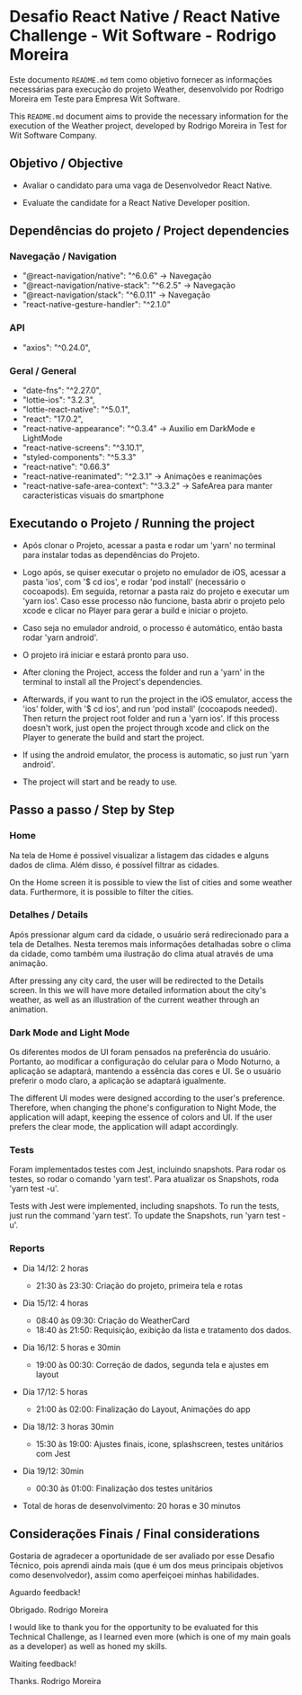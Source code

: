 # Desafio React Native / React Native Challenge - Wit Software - Rodrigo Moreira

Este documento `README.md` tem como objetivo fornecer as informações necessárias para execução do projeto Weather, desenvolvido por Rodrigo Moreira em Teste para Empresa Wit Software.

This `README.md` document aims to provide the necessary information for the execution of the Weather project, developed by Rodrigo Moreira in Test for Wit Software Company.

## Objetivo / Objective

* Avaliar o candidato para uma vaga de Desenvolvedor React Native.

* Evaluate the candidate for a React Native Developer position.


## Dependências do projeto / Project dependencies

### Navegação / Navigation
* "@react-navigation/native": "^6.0.6" -> Navegação
* "@react-navigation/native-stack": "^6.2.5" -> Navegação
* "@react-navigation/stack": "^6.0.11" -> Navegação
* "react-native-gesture-handler": "^2.1.0"

### API
* "axios": "^0.24.0",

### Geral / General
* "date-fns": "^2.27.0",
* "lottie-ios": "3.2.3",
* "lottie-react-native": "^5.0.1",
* "react": "17.0.2",
* "react-native-appearance": "^0.3.4" -> Auxilio em DarkMode e LightMode
* "react-native-screens": "^3.10.1",
* "styled-components": "^5.3.3"
* "react-native": "0.66.3"
* "react-native-reanimated": "^2.3.1" -> Animações e reanimações
* "react-native-safe-area-context": "^3.3.2" -> SafeArea para manter caracteristicas visuais do smartphone


## Executando o Projeto / Running the project

* Após clonar o Projeto, acessar a pasta e rodar um 'yarn' no terminal para instalar todas as dependências do Projeto.
* Logo após, se quiser executar o projeto no emulador de iOS, acessar a pasta 'ios', com '$ cd ios', e rodar 'pod install' (necessário o cocoapods). Em seguida, retornar a pasta raiz do projeto e executar um 'yarn ios'. Caso esse processo não funcione, basta abrir o projeto pelo xcode e clicar no Player para gerar a build e iniciar o projeto.
* Caso seja no emulador android, o processo é automático, então basta rodar 'yarn android'.
* O projeto irá iniciar e estará pronto para uso.

* After cloning the Project, access the folder and run a 'yarn' in the terminal to install all the Project's dependencies.
* Afterwards, if you want to run the project in the iOS emulator, access the 'ios' folder, with '$ cd ios', and run 'pod install' (cocoapods needed). Then return the project root folder and run a 'yarn ios'. If this process doesn't work, just open the project through xcode and click on the Player to generate the build and start the project.
* If using the android emulator, the process is automatic, so just run 'yarn android'.
* The project will start and be ready to use.


## Passo a passo / Step by Step

### Home
Na tela de Home é possivel visualizar a listagem das cidades e alguns dados de clima. Além disso, é possível filtrar as cidades.

On the Home screen it is possible to view the list of cities and some weather data. Furthermore, it is possible to filter the cities.

### Detalhes / Details
Após pressionar algum card da cidade, o usuário será redirecionado para a tela de Detalhes. Nesta teremos mais informações detalhadas sobre o clima da cidade, como também uma ilustração do clima atual através de uma animação.

After pressing any city card, the user will be redirected to the Details screen. In this we will have more detailed information about the city's weather, as well as an illustration of the current weather through an animation.

### Dark Mode and Light Mode
Os diferentes modos de UI foram pensados na preferência do usuário. Portanto, ao modificar a configuração do celular para o Modo Noturno, a aplicação se adaptará, mantendo a essência das cores e UI. Se o usuário preferir o modo claro, a aplicação se adaptará igualmente.

The different UI modes were designed according to the user's preference. Therefore, when changing the phone's configuration to Night Mode, the application will adapt, keeping the essence of colors and UI. If the user prefers the clear mode, the application will adapt accordingly.

### Tests
Foram implementados testes com Jest, incluindo snapshots. Para rodar os testes, so rodar o comando
'yarn test'. Para atualizar os Snapshots, roda 'yarn test -u'.

Tests with Jest were implemented, including snapshots. To run the tests, just run the command
'yarn test'. To update the Snapshots, run 'yarn test -u'.

### Reports
- Dia 14/12: 2 horas
  - 21:30 às 23:30: Criação do projeto, primeira tela e rotas

- Dia 15/12: 4 horas
  - 08:40 às 09:30: Criação do WeatherCard
  - 18:40 às 21:50: Requisição, exibição da lista e tratamento dos dados.

- Dia 16/12: 5 horas e 30min
  - 19:00 às 00:30: Correção de dados, segunda tela e ajustes em layout

- Dia 17/12: 5 horas
  - 21:00 às 02:00: Finalização do Layout, Animações do app

- Dia 18/12: 3 horas 30min
  - 15:30 às 19:00: Ajustes finais, icone, splashscreen, testes unitários com Jest

- Dia 19/12: 30min
  - 00:30 às 01:00: Finalização dos testes unitários

- Total de horas de desenvolvimento: 20 horas e 30 minutos

## Considerações Finais / Final considerations

Gostaria de agradecer a oportunidade de ser avaliado por esse Desafio Técnico, pois aprendi ainda mais (que é um dos meus principais objetivos como desenvolvedor), assim como aperfeiçoei minhas habilidades.

Aguardo feedback!

Obrigado.
Rodrigo Moreira

I would like to thank you for the opportunity to be evaluated for this Technical Challenge, as I learned even more (which is one of my main goals as a developer) as well as honed my skills.

Waiting feedback!

Thanks.
Rodrigo Moreira
